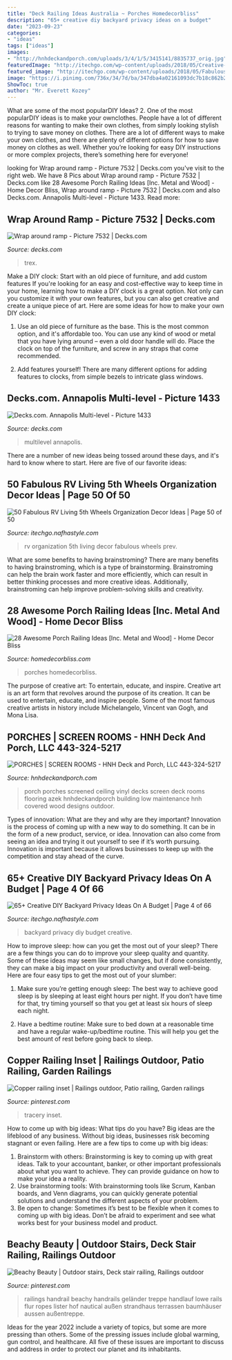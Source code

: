 ```yaml
---
title: "Deck Railing Ideas Australia ~ Porches Homedecorbliss"
description: "65+ creative diy backyard privacy ideas on a budget"
date: "2023-09-23"
categories:
- "ideas"
tags: ["ideas"]
images:
- "http://hnhdeckandporch.com/uploads/3/4/1/5/3415141/8835737_orig.jpg"
featuredImage: "http://itechgo.com/wp-content/uploads/2018/05/Creative-DIY-Backyard-Privacy-Ideas-On-A-Budget-58.jpg"
featured_image: "http://itechgo.com/wp-content/uploads/2018/05/Fabulous-RV-Living-5th-Wheels-Organization-Decor-Ideas-50.jpg"
image: "https://i.pinimg.com/736x/34/7d/ba/347dba4a02161093dc7b18c862b2ff7d.jpg"
ShowToc: true
author: "Mr. Everett Kozey"
---
```



What are some of the most popularDIY Ideas?
2. One of the most popularDIY ideas is to make your ownclothes. People have a lot of different reasons for wanting to make their own clothes, from simply looking stylish to trying to save money on clothes. There are a lot of different ways to make your own clothes, and there are plenty of different options for how to save money on clothes as well. Whether you’re looking for easy DIY instructions or more complex projects, there’s something here for everyone!

	

		
looking for Wrap around ramp - Picture 7532 | Decks.com you've visit to the right web. We have 8 Pics about Wrap around ramp - Picture 7532 | Decks.com like 28 Awesome Porch Railing Ideas [Inc. Metal and Wood] - Home Decor Bliss, Wrap around ramp - Picture 7532 | Decks.com and also Decks.com. Annapolis Multi-level - Picture 1433. Read more:
		
    
## Wrap Around Ramp - Picture 7532 | Decks.com

<img loading=lazy src="https://www.decks.com/media/whghdev3/18012516124500.jpg" onerror="this.onerror=null;this.src='https://tse3.mm.bing.net/th?id=OIP.zkcPS0oU-ULXenGzKOsOUgHaFj&amp;pid=15.1';" alt="Wrap around ramp - Picture 7532 | Decks.com">

_Source: decks.com_

>trex. 

	

Make a DIY clock: Start with an old piece of furniture, and add custom features
If you're looking for an easy and cost-effective way to keep time in your home, learning how to make a DIY clock is a great option. Not only can you customize it with your own features, but you can also get creative and create a unique piece of art. Here are some ideas for how to make your own DIY clock:
1. Use an old piece of furniture as the base. This is the most common option, and it's affordable too. You can use any kind of wood or metal that you have lying around – even a old door handle will do. Place the clock on top of the furniture, and screw in any straps that come recommended.

2. Add features yourself! There are many different options for adding features to clocks, from simple bezels to intricate glass windows.

    
## Decks.com. Annapolis Multi-level - Picture 1433

<img loading=lazy src="https://decks.blob.core.windows.net/img/medium/15101019342649.jpg" onerror="this.onerror=null;this.src='https://tse2.mm.bing.net/th?id=OIP.y4w_w8Li4_fP5vQWYb3WBAHaLI&amp;pid=15.1';" alt="Decks.com. Annapolis Multi-level - Picture 1433">

_Source: decks.com_

>multilevel annapolis. 

	

There are a number of new ideas being tossed around these days, and it's hard to know where to start. Here are five of our favorite ideas: 

    
## 50 Fabulous RV Living 5th Wheels Organization Decor Ideas | Page 50 Of 50

<img loading=lazy src="http://itechgo.com/wp-content/uploads/2018/05/Fabulous-RV-Living-5th-Wheels-Organization-Decor-Ideas-50.jpg" onerror="this.onerror=null;this.src='https://tse2.mm.bing.net/th?id=OIP.PhmIN4QdoYy4uhTwGuW-twHaJ4&amp;pid=15.1';" alt="50 Fabulous RV Living 5th Wheels Organization Decor Ideas | Page 50 of 50">

_Source: itechgo.nafhastyle.com_

>rv organization 5th living decor fabulous wheels prev. 

	

What are some benefits to having brainstroming?
There are many benefits to having brainstroming, which is a type of brainstorming. Brainstroming can help the brain work faster and more efficiently, which can result in better thinking processes and more creative ideas. Additionally, brainstroming can help improve problem-solving skills and creativity.

    
## 28 Awesome Porch Railing Ideas [Inc. Metal And Wood] - Home Decor Bliss

<img loading=lazy src="https://homedecorbliss.com/wp-content/uploads/2020/11/wood-deck-with-view-to-the-forest-28-awesome-porch-railing-ideas-768x1152.jpg" onerror="this.onerror=null;this.src='https://tse1.mm.bing.net/th?id=OIP.WiqKIiyk_JbztjzX5G-8MQHaLH&amp;pid=15.1';" alt="28 Awesome Porch Railing Ideas [Inc. Metal and Wood] - Home Decor Bliss">

_Source: homedecorbliss.com_

>porches homedecorbliss. 

	

The purpose of creative art: To entertain, educate, and inspire.
Creative art is an art form that revolves around the purpose of its creation. It can be used to entertain, educate, and inspire people. Some of the most famous creative artists in history include Michelangelo, Vincent van Gogh, and Mona Lisa.

    
## PORCHES | SCREEN ROOMS - HNH Deck And Porch, LLC 443-324-5217

<img loading=lazy src="http://hnhdeckandporch.com/uploads/3/4/1/5/3415141/8835737_orig.jpg" onerror="this.onerror=null;this.src='https://tse4.mm.bing.net/th?id=OIP.xBYmKEDLVtqFzlYA1jLpiAHaFj&amp;pid=15.1';" alt="PORCHES | SCREEN ROOMS - HNH Deck and Porch, LLC 443-324-5217">

_Source: hnhdeckandporch.com_

>porch porches screened ceiling vinyl decks screen deck rooms flooring azek hnhdeckandporch building low maintenance hnh covered wood designs outdoor. 

	

Types of innovation: What are they and why are they important?
Innovation is the process of coming up with a new way to do something. It can be in the form of a new product, service, or idea. Innovation can also come from seeing an idea and trying it out yourself to see if it’s worth pursuing. Innovation is important because it allows businesses to keep up with the competition and stay ahead of the curve.

    
## 65+ Creative DIY Backyard Privacy Ideas On A Budget | Page 4 Of 66

<img loading=lazy src="http://itechgo.com/wp-content/uploads/2018/05/Creative-DIY-Backyard-Privacy-Ideas-On-A-Budget-58.jpg" onerror="this.onerror=null;this.src='https://tse4.mm.bing.net/th?id=OIP.aKc6y-OQr_3HMayOFN39UgHaE9&amp;pid=15.1';" alt="65+ Creative DIY Backyard Privacy Ideas On A Budget | Page 4 of 66">

_Source: itechgo.nafhastyle.com_

>backyard privacy diy budget creative. 

	

How to improve sleep: how can you get the most out of your sleep?
There are a few things you can do to improve your sleep quality and quantity. Some of these ideas may seem like small changes, but if done consistently, they can make a big impact on your productivity and overall well-being. Here are four easy tips to get the most out of your slumber: 
1. Make sure you’re getting enough sleep: The best way to achieve good sleep is by sleeping at least eight hours per night. If you don’t have time for that, try timing yourself so that you get at least six hours of sleep each night. 

2. Have a bedtime routine: Make sure to bed down at a reasonable time and have a regular wake-up/bedtime routine. This will help you get the best amount of rest before going back to sleep. 


    
## Copper Railing Inset | Railings Outdoor, Patio Railing, Garden Railings

<img loading=lazy src="https://i.pinimg.com/736x/34/7d/ba/347dba4a02161093dc7b18c862b2ff7d.jpg" onerror="this.onerror=null;this.src='https://tse1.mm.bing.net/th?id=OIP.48NhBJ0EFL5Ly6KZUZriRQHaL6&amp;pid=15.1';" alt="Copper railing inset | Railings outdoor, Patio railing, Garden railings">

_Source: pinterest.com_

>tracery inset. 

	

How to come up with big ideas: What tips do you have?
Big ideas are the lifeblood of any business. Without big ideas, businesses risk becoming stagnant or even failing. Here are a few tips to come up with big ideas: 
1. Brainstorm with others: Brainstorming is key to coming up with great ideas. Talk to your accountant, banker, or other important professionals about what you want to achieve. They can provide guidance on how to make your idea a reality. 
2. Use brainstorming tools: With brainstorming tools like Scrum, Kanban boards, and Venn diagrams, you can quickly generate potential solutions and understand the different aspects of your problem. 
3. Be open to change: Sometimes it’s best to be flexible when it comes to coming up with big ideas. Don’t be afraid to experiment and see what works best for your business model and product.

    
## Beachy Beauty | Outdoor Stairs, Deck Stair Railing, Railings Outdoor

<img loading=lazy src="https://i.pinimg.com/736x/22/ec/4b/22ec4b4c582a1ce308cf417bd25196af.jpg" onerror="this.onerror=null;this.src='https://tse1.mm.bing.net/th?id=OIP.Bajcx0aj5TC7Rkz6D-0-aQHaJ6&amp;pid=15.1';" alt="Beachy Beauty | Outdoor stairs, Deck stair railing, Railings outdoor">

_Source: pinterest.com_

>railings handrail beachy handrails geländer treppe handlauf lowe rails flur ropes lister hof nautical außen strandhaus terrassen baumhäuser aussen außentreppe. 

	

Ideas for the year 2022 include a variety of topics, but some are more pressing than others. Some of the pressing issues include global warming, gun control, and healthcare. All five of these issues are important to discuss and address in order to protect our planet and its inhabitants.

